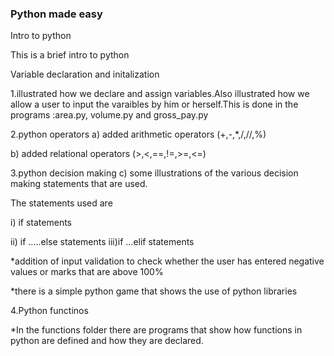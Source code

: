 ### Python made easy
Intro to python

This is a brief intro to python



Variable declaration and initalization

1.illustrated how we declare and assign variables.Also illustrated how we allow a user to input the varaibles by him or 
herself.This is done in the programs :area.py, volume.py and gross_pay.py

2.python operators
  a) added arithmetic operators (+,-,*,/,//,%)


  b) added relational operators (>,<,==,!=,>=,<=)

3.python decision making
  c) some illustrations of the various decision making statements that are used.


The statements used are 

  i) if statements

  ii) if .....else statements
  iii)if ...elif statements

*addition of input validation to check whether the user has entered negative values or marks that are above 100%

*there is a simple python game that shows the use of python libraries

4.Python functinos 

*In the functions folder there are programs that show how functions in python are defined and how they are declared.

